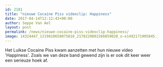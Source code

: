 ```yaml
---
id: 2181
title: "nieuwe Cocaine Piss videoclip: Happiness"
date: 2017-04-14T12:12:43+00:00
author: Seppe Van Ael
layout: post
permalink: /news/nieuwe-cocaine-piss-videoclip-happiness/
image: 14324447_1219810658075816_2178220802266059028_o-e1492171905845.jpg
---
```

Het Luikse Cocaine Piss kwam aanzetten met hun nieuwe video 'Happiness'. Zoals we van deze band gewend zijn is er ook dit keer weer een serieuze hoek af.

&nbsp;